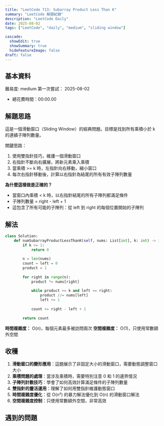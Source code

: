 ```yaml
---
title: "LeetCode 713: Subarray Product Less Than K"
summary: "LeetCode 解題紀錄"
description: "LeetCode Daily"
date: 2025-08-02
tags: ["LeetCode", "daily", "medium", "sliding window"]

cascade:
  showEdit: true
  showSummary: true
  hideFeatureImage: false
draft: false
---
```


## 基本資料

難易度: medium
第一次嘗試： 2025-08-02
- 總花費時間：00:00.00

## 解題思路

這是一個滑動窗口（Sliding Window）的經典問題。目標是找到所有乘積小於 k 的連續子陣列數量。

關鍵思路：
1. 使用雙指針技巧，維護一個滑動窗口
2. 右指針不斷向右擴展，將新元素乘入乘積
3. 當乘積 >= k 時，左指針向右移動，縮小窗口
4. 每次右指針移動後，計算以右指針為結尾的所有有效子陣列數量

**為什麼這樣做是正確的？**
- 當窗口內乘積 < k 時，以右指針結尾的所有子陣列都滿足條件
- 子陣列數量 = right - left + 1
- 這包含了所有可能的子陣列：從 left 到 right 的每個位置開始的子陣列

## 解法

```python
class Solution:
    def numSubarrayProductLessThanK(self, nums: List[int], k: int) -> int:
        if k <= 1:
            return 0
        
        n = len(nums)
        count = left = 0
        product = 1
        
        for right in range(n):
            product *= nums[right]
            
            while product >= k and left <= right:
                product //= nums[left]
                left += 1
            
            count += right - left + 1
        
        return count
```

**時間複雜度：** O(n)，每個元素最多被訪問兩次
**空間複雜度：** O(1)，只使用常數額外空間

## 收穫

1. **滑動窗口的變形應用**：這題展示了非固定大小的滑動窗口，需要動態調整窗口大小
2. **乘積問題的處理**：當涉及乘積時，需要特別注意 0 和 1 的邊界情況
3. **子陣列計數技巧**：學會了如何高效計算滿足條件的子陣列數量
4. **雙指針的靈活運用**：理解了如何用雙指針維護動態窗口
5. **時間複雜度優化**：從 O(n²) 的暴力解法優化到 O(n) 的滑動窗口解法
6. **空間複雜度控制**：只使用常數額外空間，非常高效

## 遇到的問題